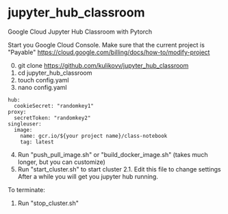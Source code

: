 # jupyter_hub_classroom
Google Cloud Jupyter Hub Classroom with Pytorch

Start you Google Cloud Console.
Make sure that the current project is "Payable"
https://cloud.google.com/billing/docs/how-to/modify-project

0. git clone https://github.com/kulikovv/jupyter_hub_classroom
1. cd jupyter_hub_classroom
2. touch config.yaml
3. nano config.yaml
```
hub:                                                                                              
  cookieSecret: "randomkey1"                       
proxy:                                                                                                  
  secretToken: "randomkey2"                         
singleuser:                                                                                               
  image:                                                                                                
    name: gcr.io/${your project name}/class-notebook                                                                            
    tag: latest   
```
4. Run "push_pull_image.sh" or "build_docker_image.sh" (takes much longer, but you can customize)
5. Run "start_cluster.sh" to start cluster
  2.1. Edit this file to change settings
After a while you will get you jupyter hub running.

To terminate:
1. Run "stop_cluster.sh"
